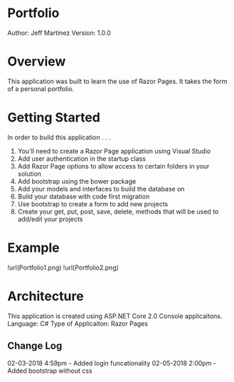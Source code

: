 # Portfolio
Author: Jeff Martinez
Version: 1.0.0

# Overview
This application was built to learn the use of Razor Pages.  It takes the form of a personal portfolio.

# Getting Started
In order to build this application . . .
1. You'll need to create a Razor Page application using Visual Studio
2. Add user authentication in the startup class 
3. Add Razor Page options to allow access to certain folders in your solution
4. Add bootstrap using the bower package
5. Add your models and interfaces to build the database on
6. Build your database with code first migration
7. Use bootstrap to create a form to add new projects
8. Create your get, put, post, save, delete, methods that will be used to add/edit your projects

# Example
!url(Portfolio1.png)
!url(Portfolio2.png)

# Architecture
This application is created using ASP.NET Core 2.0 Console applicaitons. 
Language: C# 
Type of Applicaiton: Razor Pages 

## Change Log
02-03-2018 4:59pm - Added login funcationality
02-05-2018 2:00pm - Added bootstrap without css
